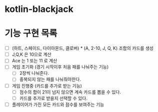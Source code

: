 # kotlin-blackjack

# 기능 구현 목록 
- [ ] (하트, 스페이드, 다이아몬드, 클로버) * (A, 2-10, J, Q, K) 조합의 카드를 생성
- [ ] J,Q,K 은 10으로 계산
- [ ] Ace 는 1 또는 11 로 계산
- [ ] 게임 초기화 (경기 시작이후 처음 패를 나눠주는 기능)
  - [ ] 2장씩 나눠준다.
  - [ ] 중복되지 않는 패를 나눠줘야한다. 
- [ ] 게임 진행중 (카드를 추가로 받는 기능)
  - [ ] 점수의 합이 21이 넘지 않으면 계속 카드를 뽑을 수 있다.
  - [ ] 카드를 추가로 받을지 선택할 수 있다. 
- [ ] 플레이어가 가진 모든 카드와 점수를 보여주는 기능 